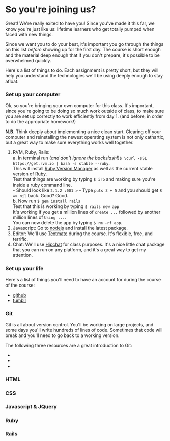 # So you're joining us?
Great!  We're really exited to have you!  Since you've made it this far, we know you're just like us: lifetime learners who get totally pumped when faced with new things.  

Since we want you to do your best, it's important you go through the things on this list *before* showing up for the first day.  The course is short enough and the material deep enough that if you don't prepare, it's possible to be overwhelmed quickly.  

Here's a list of things to do.  Each assignment is pretty short, but they will help you understand the technologies we'll be using deeply enough to stay afloat.  

### Set up your computer
Ok, so you're bringing your own computer for this class.  It's important, since you're going to be doing so much work outside of class, to make sure you are set up correctly to work efficiently from day 1. (and before, in order to do the appropriate homework!)

**N.B.** Think deeply about implementing a nice clean start.  Clearing off your computer and reinstalling the newest operating system is not only cathartic, but a great way to make sure everything works well together.

1. RVM, Ruby, Rails:  
		a. In terminal run (*and don't ignore the backslash!*)`$ \curl -sSL https://get.rvm.io | bash -s stable --ruby`.  
		This will install [Ruby Version Manager](https://rvm.io) as well as the current stable version of [Ruby](https://www.ruby-lang.org/en/).  
		Test that things are working by typing `$ irb` and making sure you're inside a ruby command line.  
				- Should look like `2.1.2 :001 >` 
				- Type `puts 3 + 5` and you should get `8 => nil` back.  Good?  Good.  
		b. Now run `$ gem install rails`  
		Test that this is working by typing `$ rails new app`  
		It's working if you get a million lines of `create ...` followed by another million lines of `Using ...`.  
		You can now delete the app by typing `$ rm -rf app`.
2. Javascript: Go to [nodejs](http://nodejs.org/) and install the latest package.  
3. Editor: We'll use [Textmate](http://macromates.com/download) during the course.  It's flexible, free, and terrific.
4. Chat: We'll use [Hipchat](http://hipchat.com) for class purposes.  It's a nice little chat package that you can run on any platform, and it's a great way to get my attention.


### Set up your life
Here's a list of things you'll need to have an account for during the course of the course:

- [github](https://github.com/)
- [tumblr](http://www.tumblr.com/)



### Git
Git is all about version control.  You'll be working on large projects, and some days you'll write hundreds of lines of code.  Sometimes that code will break and you'll need to go back to a working version.

The following three resources are a great introduction to Git:
- [](https://try.github.io/levels/1/challenges/1)
- [](http://git-scm.com/book)
- [](http://vimeo.com/16395537)

### HTML

### CSS

### Javascript & JQuery

### Ruby

### Rails